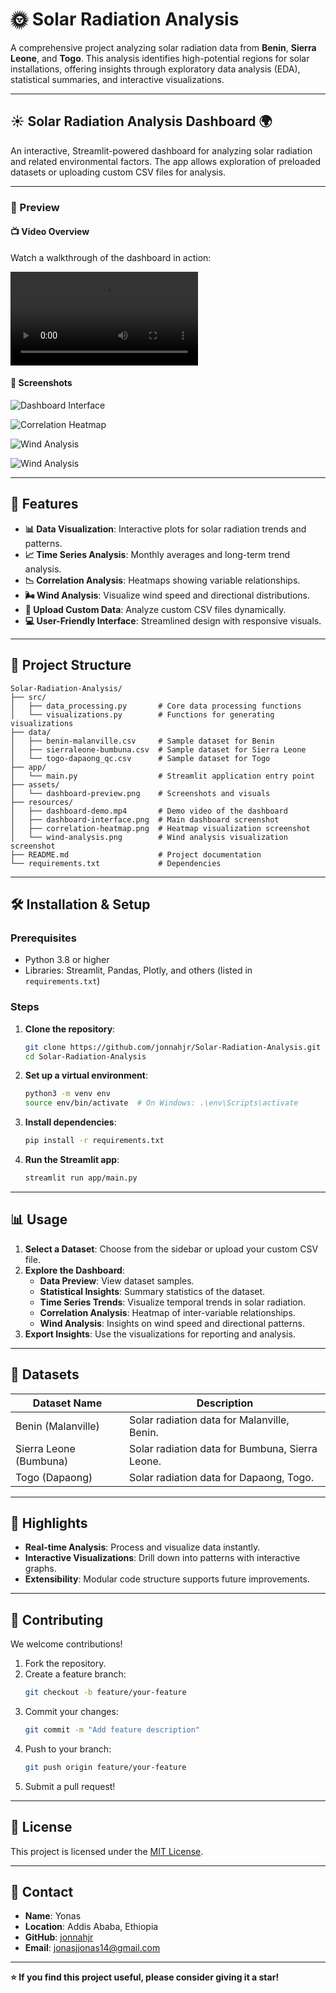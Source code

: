 

# 🌞 Solar Radiation Analysis  

A comprehensive project analyzing solar radiation data from **Benin**, **Sierra Leone**, and **Togo**. This analysis identifies high-potential regions for solar installations, offering insights through exploratory data analysis (EDA), statistical summaries, and interactive visualizations.  

---

## ☀️ Solar Radiation Analysis Dashboard 🌍  

An interactive, Streamlit-powered dashboard for analyzing solar radiation and related environmental factors. The app allows exploration of preloaded datasets or uploading custom CSV files for analysis.  

---

### 🌟 Preview  

#### 📺 Video Overview  
Watch a walkthrough of the dashboard in action:  

![Watch the Video](./resources/dashboard-demo.mp4) <!-- Replace with the actual video file path -->  

#### 📸 Screenshots  

   ![Dashboard Interface](./resources/p1.png)  
 
   ![Correlation Heatmap](./resources/p2.png)  
 
   ![Wind Analysis](./resources/p3.png)  
   
   ![Wind Analysis](./resources/p4.png)    

---

## 🚀 Features  

- **📊 Data Visualization**: Interactive plots for solar radiation trends and patterns.  
- **📈 Time Series Analysis**: Monthly averages and long-term trend analysis.  
- **📉 Correlation Analysis**: Heatmaps showing variable relationships.  
- **🌬️ Wind Analysis**: Visualize wind speed and directional distributions.  
- **📂 Upload Custom Data**: Analyze custom CSV files dynamically.  
- **💻 User-Friendly Interface**: Streamlined design with responsive visuals.  

---

## 📂 Project Structure  

```plaintext  
Solar-Radiation-Analysis/  
├── src/  
│   ├── data_processing.py       # Core data processing functions  
│   └── visualizations.py        # Functions for generating visualizations  
├── data/  
│   ├── benin-malanville.csv     # Sample dataset for Benin  
│   ├── sierraleone-bumbuna.csv  # Sample dataset for Sierra Leone  
│   └── togo-dapaong_qc.csv      # Sample dataset for Togo  
├── app/  
│   └── main.py                  # Streamlit application entry point  
├── assets/  
│   └── dashboard-preview.png    # Screenshots and visuals  
├── resources/  
│   ├── dashboard-demo.mp4       # Demo video of the dashboard  
│   ├── dashboard-interface.png  # Main dashboard screenshot  
│   ├── correlation-heatmap.png  # Heatmap visualization screenshot  
│   └── wind-analysis.png        # Wind analysis visualization screenshot  
├── README.md                    # Project documentation  
└── requirements.txt             # Dependencies  
```  

---

## 🛠️ Installation & Setup  

### Prerequisites  

- Python 3.8 or higher  
- Libraries: Streamlit, Pandas, Plotly, and others (listed in `requirements.txt`)  

### Steps  

1. **Clone the repository**:  
   ```bash  
   git clone https://github.com/jonnahjr/Solar-Radiation-Analysis.git  
   cd Solar-Radiation-Analysis  
   ```  

2. **Set up a virtual environment**:  
   ```bash  
   python3 -m venv env  
   source env/bin/activate  # On Windows: .\env\Scripts\activate  
   ```  

3. **Install dependencies**:  
   ```bash  
   pip install -r requirements.txt  
   ```  

4. **Run the Streamlit app**:  
   ```bash  
   streamlit run app/main.py  
   ```  

---

## 📊 Usage  

1. **Select a Dataset**: Choose from the sidebar or upload your custom CSV file.  
2. **Explore the Dashboard**:  
   - **Data Preview**: View dataset samples.  
   - **Statistical Insights**: Summary statistics of the dataset.  
   - **Time Series Trends**: Visualize temporal trends in solar radiation.  
   - **Correlation Analysis**: Heatmap of inter-variable relationships.  
   - **Wind Analysis**: Insights on wind speed and directional patterns.  
3. **Export Insights**: Use the visualizations for reporting and analysis.  

---

## 📁 Datasets  

| **Dataset Name**        | **Description**                                  |  
|--------------------------|-------------------------------------------------|  
| Benin (Malanville)       | Solar radiation data for Malanville, Benin.     |  
| Sierra Leone (Bumbuna)   | Solar radiation data for Bumbuna, Sierra Leone. |  
| Togo (Dapaong)           | Solar radiation data for Dapaong, Togo.         |  

---

## 🌟 Highlights  

- **Real-time Analysis**: Process and visualize data instantly.  
- **Interactive Visualizations**: Drill down into patterns with interactive graphs.  
- **Extensibility**: Modular code structure supports future improvements.  

---

## 🤝 Contributing  

We welcome contributions!  

1. Fork the repository.  
2. Create a feature branch:  
   ```bash  
   git checkout -b feature/your-feature  
   ```  
3. Commit your changes:  
   ```bash  
   git commit -m "Add feature description"  
   ```  
4. Push to your branch:  
   ```bash  
   git push origin feature/your-feature  
   ```  
5. Submit a pull request!  

---

## 📝 License  

This project is licensed under the [MIT License](./LICENSE).  

---

## 💬 Contact  

- **Name**: Yonas  
- **Location**: Addis Ababa, Ethiopia  
- **GitHub**: [jonnahjr](https://github.com/jonnahjr)  
- **Email**: [jonasjjonas14@gmail.com](mailto:jonasjjonas14@gmail.com)  

---

**⭐ If you find this project useful, please consider giving it a star!**
